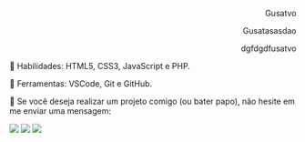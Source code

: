 <div align=right>
  <p>Gusatvo</p>
  <p>Gusatasasdao</p>
  <p>dgfdgdfusatvo</p>
</div
Olá meu nome é Gustavo Dias Souza e sou Desenvolvedor Front-End.

<p align=left>
🚀 Habilidades: HTML5, CSS3, JavaScript e PHP.
</p>

<p align= left>
💼 Ferramentas: VSCode, Git e GitHub.
</p>

<p align=left>
💌 Se você deseja realizar um projeto comigo (ou bater papo), não hesite em me enviar uma mensagem:
</p>

<p align="left">
  <a href="https://www.instagram.com/gustavosouza21_/" alt="Instagram">
  <img src="https://img.shields.io/badge/-Instagram-DF0174?style=for-the-badge&logo=instagram&logoColor=white&link=https://www.facebook.com/gustavo.souza.ds"/></a>

  <a href="https://www.facebook.com/gustavo.souza.ds" alt="Facebook">
  <img src="https://img.shields.io/badge/-Facebook-3b5998?style=for-the-badge&logo=facebook&logoColor=white&link=https://www.instagram.com/gustavosouza21_/"/></a>
  
  <a href="https://www.linkedin.com/in/gustavo-dias-souza-214449200/">
  <img src="https://camo.githubusercontent.com/c00f87aeebbec37f3ee0857cc4c20b21fefde8a96caf4744383ebfe44a47fe3f/68747470733a2f2f696d672e736869656c64732e696f2f62616467652f2d4c696e6b6564496e2d2532333030373742353f7374796c653d666f722d7468652d6261646765266c6f676f3d6c696e6b6564696e266c6f676f436f6c6f723d7768697465"></a>
</p>  
